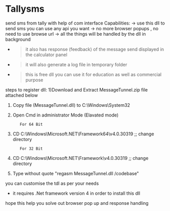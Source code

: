 # Tallysms
send sms from tally with help of com interface
Capabilities:
-> use this dll to send sms you can use any api you want
-> no more browser popups , no need to use browse url
-> all the things will be handled by the dll in background
- >it also has response (feedback) of the message send displayed in the calculator panel
- >it will also generate a log file in temporary folder
- >this is free dll you can use it for education as well as commercial purpose

steps to register dll:
1)Download and Extract MessageTunnel.zip file attached below
1. Copy file (MessageTunnel.dll) to C:\Windows\System32
2. Open Cmd in administrator Mode (Elavated mode)

          For 64 Bit
3. CD C:\Windows\Microsoft.NET\Framework64\v4.0.30319 ;; change directory

          For 32 Bit
3. CD C:\Windows\Microsoft.NET\Framework\v4.0.30319 ;; change directory


4. Type without quote "regasm MessageTunnel.dll /codebase"

you can customise the tdl as per your needs

* it requires .Net framework version 4 in order to install this dll

hope this help you solve out browser pop up and response handling
